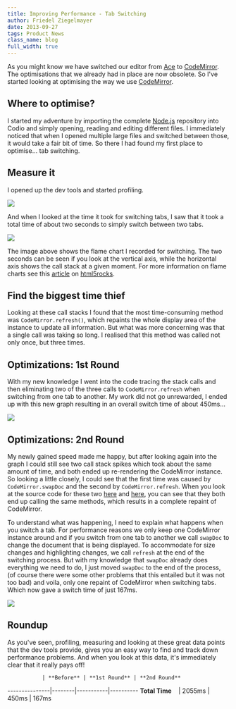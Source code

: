 ```yaml
---
title: Improving Performance - Tab Switching
author: Friedel Ziegelmayer
date: 2013-09-27
tags: Product News
class_name: blog
full_width: true
---
```


As you might know we have switched our editor from [Ace] to [CodeMirror]. The optimisations that we already had in place are now obsolete. So I've started looking at optimising the way we use [CodeMirror].

## Where to optimise?

I started my adventure by importing the complete [Node.js] repository into Codio and simply opening, reading and editing different files. I immediately noticed that when I opened multiple large files and switched between those, it would take a fair bit of time. So there I had found my first place to optimise... tab switching.

## Measure it

I opened up the dev tools and started profiling.

![](/img/blog/flames-javascript-cpu-profile-running.png)

And when I looked at the time it took for switching tabs, I saw that it took a total time of about two seconds to simply switch between two tabs.

![](/img/blog/flames-graph-before.png)

The image above shows the flame chart I recorded for switching. The two seconds can be seen if you look at the vertical axis, while the horizontal axis shows the call stack at a given moment. For more information on flame charts see this [article] on [html5rocks].

## Find the biggest time thief

Looking at these call stacks I found that the most time-consuming method was `CodeMirror.refresh()`, which repaints the whole display area of the instance to update all information. But what was more concerning was that a single call was taking so long. I realised that this method was called not only once, but three times.


## Optimizations: 1st Round

With my new knowledge I went into the code tracing the stack calls and then eliminating two of the three calls to `CodeMirror.refresh` when switching from one tab to another. My work did not go unrewarded, I ended up with this new graph resulting in an overall switch time of about 450ms...

![](/img/blog/flames-graph-middle.png)

## Optimizations: 2nd Round

My newly gained speed made me happy, but after looking again into the graph I could still see two call stack spikes which took about the same amount of time, and both ended up re-rendering the CodeMirror instance. So looking a little closely, I could see that the first time was caused by `CodeMirror.swapDoc` and the second by `CodeMirror.refresh`. When you look at the source code for these two [here](https://github.com/marijnh/CodeMirror/blob/master/lib/codemirror.js#L3207) and [here](https://github.com/marijnh/CodeMirror/blob/master/lib/codemirror.js#L3199), you can see that they both end up calling the same methods, which results in a complete repaint of CodeMirror.

To understand what was happening, I need to explain what happens when you switch a tab. For performance reasons we only keep one CodeMirror instance around and if you switch from one tab to another we call `swapDoc` to change the document that is being displayed. To accommodate for size changes and highlighting changes, we call `refresh` at the end of the switching process. But with my knowledge that `swapDoc` already does everything we need to do, I just moved `swapDoc` to the end of the process, (of course there were some other problems that this entailed but it was not too bad) and voila, only one repaint of CodeMirror when switching tabs. Which now gave a switch time of just 167ms.

![](/img/blog/flames-graph-after.png)

## Roundup

As you've seen, profiling, measuring and looking at these great data points that the dev tools provide, gives you an easy way to find and track down performance problems. And when you look at this data, it's immediately clear that it really pays off!

               | **Before** | **1st Round** | **2nd Round**
---------------|--------|-----------|----------
**Total Time**&nbsp;&nbsp;&nbsp; | 2055ms | 450ms     | 167ms



[Ace]: http://ace.c9.io
[CodeMirror]: http://codemirror.net
[Node.js]: http://nodejs.org
[article]: http://www.html5rocks.com/en/Tutorials/developertools/revolutions2013/#toc-flame-chart
[html5rocks]: http://www.html5rocks.com